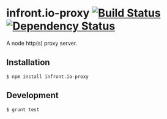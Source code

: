 infront.io-proxy [![Build Status](https://travis-ci.org/EloB/infront.io-proxy.png?branch=master)](https://travis-ci.org/EloB/infront.io-proxy) [![Dependency Status](https://gemnasium.com/EloB/infront.io-proxy.png)](https://gemnasium.com/EloB/infront.io-proxy)
================

A node http(s) proxy server.

Installation
----------------

```
$ npm install infront.io-proxy
```

Development
----------------

```
$ grunt test
```